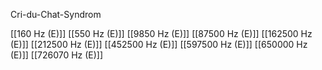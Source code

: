 Cri-du-Chat-Syndrom

[[160 Hz (E)]]
[[550 Hz (E)]]
[[9850 Hz (E)]]
[[87500 Hz (E)]]
[[162500 Hz (E)]]
[[212500 Hz (E)]]
[[452500 Hz (E)]]
[[597500 Hz (E)]]
[[650000 Hz (E)]]
[[726070 Hz (E)]]